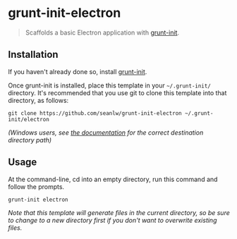 # grunt-init-electron

> Scaffolds a basic Electron application with [grunt-init][].

[grunt-init]: http://gruntjs.com/project-scaffolding

## Installation
If you haven't already done so, install [grunt-init][].

Once grunt-init is installed, place this template in your `~/.grunt-init/` directory. It's recommended that you use git to clone this template into that directory, as follows:

```
git clone https://github.com/seanlw/grunt-init-electron ~/.grunt-init/electron
```

_(Windows users, see [the documentation][grunt-init] for the correct destination directory path)_

## Usage

At the command-line, cd into an empty directory, run this command and follow the prompts.

```
grunt-init electron
```

_Note that this template will generate files in the current directory, so be sure to change to a new directory first if you don't want to overwrite existing files._
